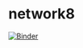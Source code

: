 # network8

[![Binder](https://mybinder.org/badge_logo.svg)](https://mybinder.org/v2/gh/benjum/network8/HEAD)
